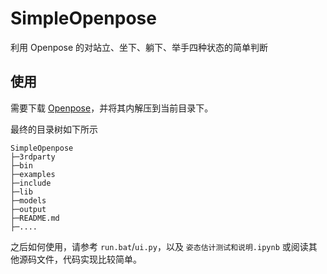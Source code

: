 # SimpleOpenpose
利用 Openpose 的对站立、坐下、躺下、举手四种状态的简单判断
## 使用
需要下载 [Openpose](https://github.com/CMU-Perceptual-Computing-Lab/openpose)，并将其内解压到当前目录下。

最终的目录树如下所示
```
SimpleOpenpose
├─3rdparty
├─bin
├─examples
├─include
├─lib
├─models
├─output
├─README.md
├─....
```

之后如何使用，请参考 `run.bat`/`ui.py`，以及 `姿态估计测试和说明.ipynb` 或阅读其他源码文件，代码实现比较简单。
